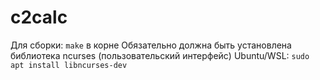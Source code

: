 # c2calc
Для сборки: `make` в корне
Обязательно должна быть установлена библиотека ncurses (пользовательский интерфейс)
Ubuntu/WSL: `sudo apt install libncurses-dev`
